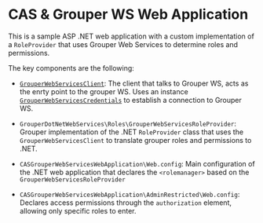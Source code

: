 CAS & Grouper WS Web Application
========

This is a sample ASP .NET web application with a custom implementation of a `RoleProvider` that uses Grouper Web Services to determine roles and permissions.

The key components are the following:

* [`GrouperWebServicesClient`](https://github.com/Unicon/iam-labs/blob/master/CASGrouperWebServicesWebApplication/GrouperDotNetWebServices/GrouperWebServicesClient.cs): The 
client that talks to Grouper WS, acts as the enrty point to the grouper WS. Uses an instance 
[`GrouperWebServicesCredentials`](https://github.com/Unicon/iam-labs/blob/master/CASGrouperWebServicesWebApplication/GrouperDotNetWebServices/GrouperWebServicesCredentials.cs) to establish a connection
to Grouper WS.

* `GrouperDotNetWebServices\Roles\GrouperWebServicesRoleProvider`: Grouper implementation of the .NET `RoleProvider` class that uses the `GrouperWebServicesClient` to translate grouper roles and permissions to .NET.

* `CASGrouperWebServicesWebApplication\Web.config`: Main configuration of the .NET web application that declares the `<rolemanager>` based on the `GrouperWebServicesRoleProvider`

* `CASGrouperWebServicesWebApplication\AdminRestricted\Web.config`: Declares access permissions through the `authorization` element, allowing only specific roles to enter. 